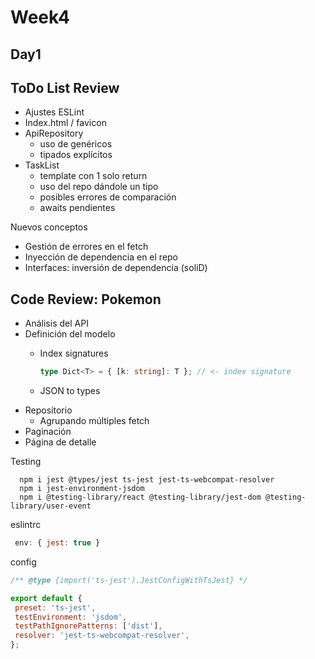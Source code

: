 # Week4

## Day1

## ToDo List Review

- Ajustes ESLint
- Index.html / favicon
- ApiRepository
  - uso de genéricos
  - tipados explícitos
- TaskList
  - template con 1 solo return
  - uso del repo dándole un tipo
  - posibles errores de comparación
  - awaits pendientes

Nuevos conceptos

- Gestión de errores en el fetch
- Inyección de dependencia en el repo
- Interfaces: inversión de dependencia (soliD)


## Code Review: Pokemon

- Análisis del API
- Definición del modelo
  - Index signatures

    ```ts
    type Dict<T> = { [k: string]: T }; // <- index signature
    ```

  - JSON to types
- Repositorio
  - Agrupando múltiples fetch
- Paginación
- Página de detalle

Testing

```shell
  npm i jest @types/jest ts-jest jest-ts-webcompat-resolver
  npm i jest-environment-jsdom
  npm i @testing-library/react @testing-library/jest-dom @testing-library/user-event
```

eslintrc

```js
 env: { jest: true }
 ```

 config

 ```js
 /** @type {import('ts-jest').JestConfigWithTsJest} */

export default {
  preset: 'ts-jest',
  testEnvironment: 'jsdom',
  testPathIgnorePatterns: ['dist'],
  resolver: 'jest-ts-webcompat-resolver',
};
```
